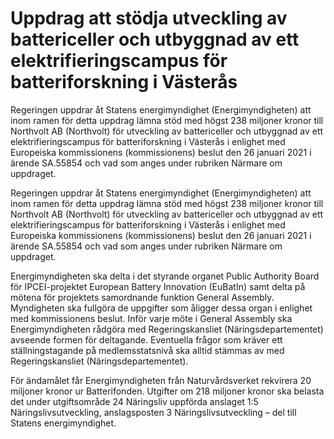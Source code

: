 # Uppdrag att stödja utveckling av battericeller och utbyggnad av ett elektrifieringscampus för batteriforskning i Västerås

Regeringen uppdrar åt Statens energimyndighet (Energimyndigheten) att inom ramen för detta uppdrag lämna stöd med högst 238 miljoner kronor till Northvolt AB (Northvolt) för utveckling av battericeller och utbyggnad av ett elektrifieringscampus för batteriforskning i Västerås i enlighet med Europeiska kommissionens (kommissionens) beslut den 26 januari 2021 i ärende SA.55854 och vad som anges under rubriken Närmare om uppdraget.

Regeringen uppdrar åt Statens energimyndighet (Energimyndigheten) att inom ramen för detta uppdrag lämna stöd med högst 238 miljoner kronor till Northvolt AB (Northvolt) för utveckling av battericeller och utbyggnad av ett elektrifieringscampus för batteriforskning i Västerås i enlighet med Europeiska kommissionens (kommissionens) beslut den 26 januari 2021 i ärende SA.55854 och vad som anges under rubriken Närmare om uppdraget.

Energimyndigheten ska delta i det styrande organet Public Authority Board för IPCEI-projektet European Battery Innovation (EuBatIn) samt delta på mötena för projektets samordnande funktion General Assembly. Myndigheten ska fullgöra de uppgifter som åligger dessa organ i enlighet med kommissionens beslut. Inför varje möte i General Assembly ska Energimyndigheten rådgöra med Regeringskansliet (Näringsdepartementet) avseende formen för deltagande. Eventuella frågor som kräver ett ställningstagande på medlemsstatsnivå ska alltid stämmas av med Regeringskansliet (Näringsdepartementet).

För ändamålet får Energimyndigheten från Naturvårdsverket rekvirera 20 miljoner kronor ur Batterifonden. Utgifter om 218 miljoner kronor ska belasta det under utgiftsområde 24 Näringsliv uppförda anslaget 1:5 Näringslivsutveckling, anslagsposten 3 Näringslivsutveckling – del till Statens energimyndighet.
